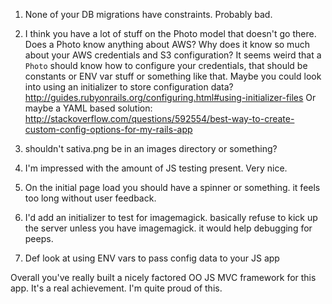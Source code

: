 1.  None of your DB migrations have constraints.  Probably bad.

2.  I think you have a lot of stuff on the Photo model that doesn't go there.
Does a Photo know anything about AWS?  Why does it know so much about your AWS
credentials and S3 configuration?  It seems weird that a `Photo` should know
how to configure your credentials, that should be constants or ENV var stuff or
something like that.  Maybe you could look into using an initializer to store configuration
data?  http://guides.rubyonrails.org/configuring.html#using-initializer-files
Or maybe a YAML based solution:
http://stackoverflow.com/questions/592554/best-way-to-create-custom-config-options-for-my-rails-app

3.  shouldn't sativa.png be in an images directory or something?

4.  I'm impressed with the amount of JS testing present.  Very nice.

5.  On the initial page load you should have a spinner or something.  it feels
too long without user feedback.

6.  I'd add an initializer to test for imagemagick.  basically refuse to kick
up the server unless you have imagemagick.  it would help debugging for peeps.

7.  Def look at using ENV vars to pass config data to your JS app


Overall you've really built a nicely factored OO JS MVC framework for this app.
It's a real achievement.  I'm quite proud of this.
